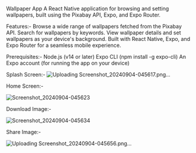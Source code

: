 Wallpaper App
A React Native application for browsing and setting wallpapers, built using the Pixabay API, Expo, and Expo Router.

Features:-
Browse a wide range of wallpapers fetched from the Pixabay API.
Search for wallpapers by keywords.
View wallpaper details and set wallpapers as your device's background.
Built with React Native, Expo, and Expo Router for a seamless mobile experience.

Prerequisites:-
Node.js (v14 or later)
Expo CLI (npm install -g expo-cli)
An Expo account (for running the app on your device)

Splash Screen:-
![Uploading Screenshot_20240904-045617.png…]()

Home Screen:-

![Screenshot_20240904-045623](https://github.com/user-attachments/assets/82d9b1f0-cb11-4500-8776-92ebc2f515c9)

Download Image:-

![Screenshot_20240904-045634](https://github.com/user-attachments/assets/8dd686de-cfed-42e9-82f5-48d11712ce1e)

Share Image:-

![Uploading Screenshot_20240904-045656.png…]()


